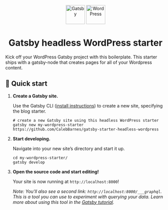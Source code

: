 <p align="center">
  <img alt="Gatsby" src="https://www.gatsbyjs.com/Gatsby-Monogram.svg" width="60" />
  <img alt="WordPress" src="https://upload.wikimedia.org/wikipedia/commons/thumb/0/09/Wordpress-Logo.svg/1024px-Wordpress-Logo.svg.png" width="60" />
</p>
<h1 align="center">
  Gatsby headless WordPress starter
</h1>

Kick off your WordPress Gatsby project with this boilerplate. This starter ships with a gatsby-node that creates pages for all of your Wordpress content.

## 🚀 Quick start

1.  **Create a Gatsby site.**

    Use the Gatsby CLI ([install instructions](https://www.gatsbyjs.com/docs/tutorial/part-0/#gatsby-cli)) to create a new site, specifying the blog starter.

    ```shell
    # create a new Gatsby site using this headless WordPress starter
    gatsby new my-wordpress-starter https://github.com/CalebBarnes/gatsby-starter-headless-wordpress
    ```

1.  **Start developing.**

    Navigate into your new site’s directory and start it up.

    ```shell
    cd my-wordpress-starter/
    gatsby develop
    ```

1.  **Open the source code and start editing!**

    Your site is now running at `http://localhost:8000`!

    _Note: You'll also see a second link: _`http://localhost:8000/___graphql`_. This is a tool you can use to experiment with querying your data. Learn more about using this tool in the [Gatsby tutorial](https://www.gatsbyjs.com/tutorial/part-five/#introducing-graphiql)._

